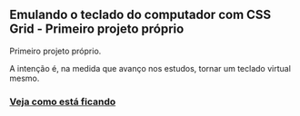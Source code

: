 ## Emulando o teclado do computador com CSS Grid - Primeiro projeto próprio

Primeiro projeto próprio.

A intenção é, na medida que avanço nos estudos, tornar um teclado virtual mesmo.

### [Veja como está ficando](https://gracibrea.github.io/teclado/)
